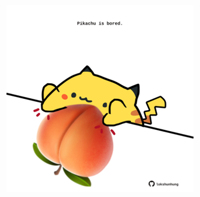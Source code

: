 <!-- built at 10/05/2021, 09:01:35 UTC -->
<p align="center">
  <img width="500" height="500" src="./ReadmeImage.svg">
</p>
